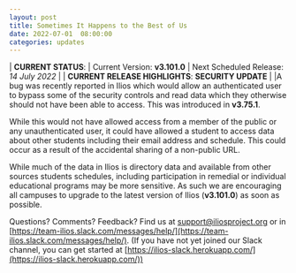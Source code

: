 ```yaml
---
layout: post
title: Sometimes It Happens to the Best of Us
date: 2022-07-01  08:00:00
categories: updates
---
```



| __CURRENT STATUS__:
| Current Version: **v3.101.0**
| Next Scheduled Release: *14 July 2022*
|
| __CURRENT RELEASE HIGHLIGHTS__: **SECURITY UPDATE**
|
|A bug was recently reported in Ilios which would allow an authenticated user to bypass some of the security controls and read data which they otherwise should not have been able to access. This was introduced in **v3.75.1**.

While this would not have allowed access from a member of the public or any unauthenticated user, it could have allowed a student to access data about other students including their email address and schedule. This could occur as a result of the accidental sharing of a non-public URL.

While much of the data in Ilios is directory data and available from other sources students schedules, including participation in remedial or individual educational programs may be more sensitive. As such we are encouraging all campuses to upgrade to the latest version of Ilios (**v3.101.0**) as soon as possible.

Questions? Comments? Feedback? Find us at
 [support@iliosproject.org](mailto:support@iliosproject.org) or in [https://team-ilios.slack.com/messages/help/](https://team-ilios.slack.com/messages/help/). (If you have not yet joined our Slack channel, you can get started at [https://ilios-slack.herokuapp.com/](https://ilios-slack.herokuapp.com/))
